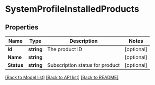 # SystemProfileInstalledProducts

## Properties

Name | Type | Description | Notes
------------ | ------------- | ------------- | -------------
**Id** | **string** | The product ID | [optional] 
**Name** | **string** |  | [optional] 
**Status** | **string** | Subscription status for product | [optional] 

[[Back to Model list]](../README.md#documentation-for-models) [[Back to API list]](../README.md#documentation-for-api-endpoints) [[Back to README]](../README.md)


